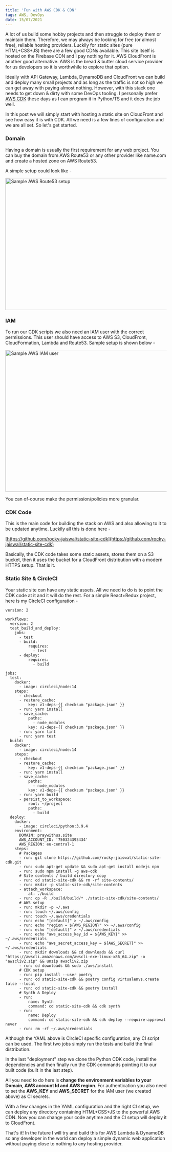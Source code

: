 ```yaml
---
title: 'Fun with AWS CDK & CDN'
tags: AWS, DevOps
date: 15/07/2021
---
```


A lot of us build some hobby projects and then struggle to deploy them or maintain them. Therefore, we may always be looking for free (or almost free), reliable hosting providers. Luckily for static sites (pure HTML+CSS+JS) there are a few good CDNs available. This site itself is hosted on the Firebase CDN and I pay nothing for it. AWS CloudFront is another good alternative. AWS is the bread & butter cloud service provider for us developers so it is worthwhile to explore that option.

Ideally with API Gateway, Lambda, DynamoDB and CloudFront we can build and deploy many small projects and as long as the traffic is not so high we can get away with paying almost nothing. However, with this stack one needs to get down & dirty with some DevOps tooling. I personally prefer [AWS CDK](https://aws.amazon.com/de/cdk/) these days as I can program it in Python/TS and it does the job well.

In this post we will simply start with hosting a static site on CloudFront and see how easy it is with CDK. All we need is a few lines of configuration and we are all set. So let's get started.

### Domain

Having a domain is usually the first requirement for any web project. You can buy the domain from AWS Route53 or any other provider like name.com and create a hosted zone on AWS Route53.

A simple setup could look like -

<img src="/images/aws_route_53.png" alt="Sample AWS Route53 setup" width="550px" height="411px">

### IAM

To run our CDK scripts we also need an IAM user with the correct permissions. This user should have access to AWS S3, CloudFront, CloudFormation, Lambda and Route53. Sample setup is shown below -

<img src="/images/aws_iam.png" alt="Sample AWS IAM user" width="700px" height="441px">

You can of-course make the permission/policies more granular.

### CDK Code

This is the main code for building the stack on AWS and also allowing to it to be updated anytime. Luckily all this is done here -

[https://github.com/rocky-jaiswal/static-site-cdk](https://github.com/rocky-jaiswal/static-site-cdk)

Basically, the CDK code takes some static assets, stores them on a S3 bucket, then it uses the bucket for a CloudFront distribution with a modern HTTPS setup. That is it.

### Static Site & CircleCI

Your static site can have any static assets. All we need to do is to point the CDK code at it and it will do the rest. For a simple React+Redux project, here is my CircleCI configuration -

    version: 2

    workflows:
      version: 2
      test_build_and_deploy:
        jobs:
          - test
          - build:
              requires:
                - test
          - deploy:
              requires:
                - build

    jobs:
      test:
        docker:
          - image: circleci/node:14
        steps:
          - checkout
          - restore_cache:
              key: v1-deps-{{ checksum "package.json" }}
          - run: yarn install
          - save_cache:
              paths:
                - node_modules
              key: v1-deps-{{ checksum "package.json" }}
          - run: yarn lint
          - run: yarn test
      build:
        docker:
          - image: circleci/node:14
        steps:
          - checkout
          - restore_cache:
              key: v1-deps-{{ checksum "package.json" }}
          - run: yarn install
          - save_cache:
              paths:
                - node_modules
              key: v1-deps-{{ checksum "package.json" }}
          - run: yarn build
          - persist_to_workspace:
              root: ~/project
              paths:
                - build
      deploy:
        docker:
          - image: circleci/python:3.9.4
        environment:
          DOMAIN: praywithus.site
          AWS_ACCOUNT_ID: '750324395434'
          AWS_REGION: eu-central-1
        steps:
          # Packages
          - run: git clone https://github.com/rocky-jaiswal/static-site-cdk.git
          - run: sudo apt-get update && sudo apt-get install nodejs npm
          - run: sudo npm install -g aws-cdk
          # Site contents / build directory copy
          - run: cd static-site-cdk && rm -rf site-contents/
          - run: mkdir -p static-site-cdk/site-contents
          - attach_workspace:
              at: ./build
          - run: cp -R ./build/build/* ./static-site-cdk/site-contents/
          # AWS setup
          - run: mkdir -p ~/.aws
          - run: touch ~/.aws/config
          - run: touch ~/.aws/credentials
          - run: echo "[default]" > ~/.aws/config
          - run: echo "region = ${AWS_REGION}" >> ~/.aws/config
          - run: echo "[default]" > ~/.aws/credentials
          - run: echo "aws_access_key_id = ${AWS_KEY}" >> ~/.aws/credentials
          - run: echo "aws_secret_access_key = ${AWS_SECRET}" >> ~/.aws/credentials
          - run: mkdir downloads && cd downloads && curl "https://awscli.amazonaws.com/awscli-exe-linux-x86_64.zip" -o "awscliv2.zip" && unzip awscliv2.zip
          - run: cd downloads && sudo ./aws/install
          # CDK setup
          - run: pip install --user poetry
          - run: cd static-site-cdk && poetry config virtualenvs.create false --local
          - run: cd static-site-cdk && poetry install
          # Synth & Deploy
          - run:
              name: Synth
              command: cd static-site-cdk && cdk synth
          - run:
              name: Deploy
              command: cd static-site-cdk && cdk deploy --require-approval never
          - run: rm -rf ~/.aws/credentials

Although the YAML above is CircleCI specific configuration, any CI script can be used. The first two jobs simply run the tests and build the final distribution. 

In the last "deployment" step we clone the Python CDK code, install the dependencies and then finally run the CDK commands pointing it to our built code (built in the last step).

All you need to do here is __change the environment variables to your Domain, AWS account Id and AWS region__. For authentication you also need to set the __AWS_KEY__ and __AWS_SECRET__ for the IAM user (we created above) as CI secrets.

With a few changes in the YAML configuration and the right CI setup, we can deploy any directory containing HTML+CSS+JS to the powerful AWS CDN. Now you can change your code anytime and the CI setup will deploy it to CloudFront.

That's it! In the future I will try and build this for AWS Lambda & DynamoDB so any developer in the world can deploy a simple dynamic web application without paying close to nothing to any hosting provider.